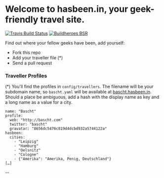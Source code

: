 # Welcome to hasbeen.in, your geek-friendly travel site.

[![Travis Build Status](https://travis-ci.org/bascht/hasbeen.in.png?branch=master)](https://travis-ci.org/bascht/hasbeen.in)
[![Buildheroes BSR](https://www.buildheroes.com/projects/hasbeen-in.png)](https://www.buildheroes.com/projects/hasbeen-in)

Find out where your fellow geeks have been, add yourself:

* Fork this repo
* Add your traveller file (*)
* Send a pull request

### Traveller Profiles

(*) You'll find the profiles in `config/travellers`. The
filename will be your subdomain name, so `bascht.yaml` will be available at [bascht.hasbeen.in](http://bascht.hasbeen.in). Should a place be ambiguous, add a hash with the display
name as key and a long name as a value for a city.

    name: "Bascht"
    profile:
      web: "http://bascht.com"
      twitter: "bascht"
      gravatar: "8656dc5476c819d4dcbd932a5744122a"
    hasbeen:
      cities:
        - "Leipzig"
        - "Hamburg"
        - "Oelsnitz"
        - "Cologne"
        - {"Amerika": "Amerika, Penig, Deutschland"}
    […]

--

